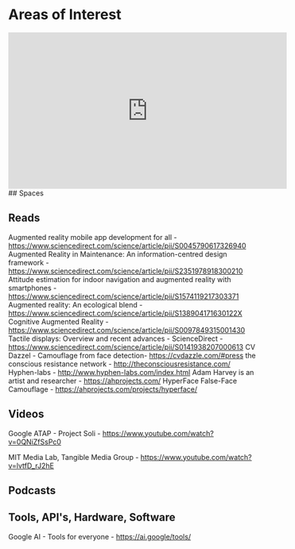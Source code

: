 # Areas of Interest
<iframe width="560" height="315" src="https://www.youtube.com/embed/xcvMa31J4eo" frameborder="0" allow="autoplay; encrypted-media" allowfullscreen></iframe>
## Spaces

## Reads
Augmented reality mobile app development for all -https://www.sciencedirect.com/science/article/pii/S0045790617326940
Augmented Reality in Maintenance: An information-centred design framework - https://www.sciencedirect.com/science/article/pii/S2351978918300210
Attitude estimation for indoor navigation and augmented reality with smartphones -https://www.sciencedirect.com/science/article/pii/S1574119217303371
Augmented reality: An ecological blend - https://www.sciencedirect.com/science/article/pii/S138904171630122X
Cognitive Augmented Reality - https://www.sciencedirect.com/science/article/pii/S0097849315001430
Tactile displays: Overview and recent advances - ScienceDirect - https://www.sciencedirect.com/science/article/pii/S0141938207000613
CV Dazzel - Camouflage from face detection- https://cvdazzle.com/#press
the conscious resistance network - http://theconsciousresistance.com/
Hyphen-labs - http://www.hyphen-labs.com/index.html
Adam Harvey is an artist and researcher - https://ahprojects.com/
HyperFace False-Face Camouflage - https://ahprojects.com/projects/hyperface/

## Videos
Google ATAP - Project Soli - https://www.youtube.com/watch?v=0QNiZfSsPc0

MIT Media Lab, Tangible Media Group - https://www.youtube.com/watch?v=lvtfD_rJ2hE

## Podcasts

## Tools, API's, Hardware, Software
Google AI - Tools for everyone - https://ai.google/tools/
